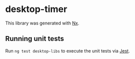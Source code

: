 # desktop-timer

This library was generated with [Nx](https://nx.dev).

## Running unit tests

Run `ng test desktop-libs` to execute the unit tests via [Jest](https://jestjs.io).

